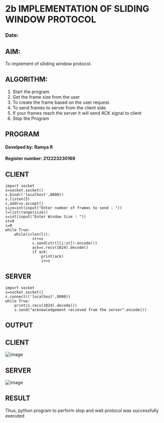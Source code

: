 # 2b IMPLEMENTATION OF SLIDING WINDOW PROTOCOL
### Date:
## AIM:
To implement of slliding window protocol.
## ALGORITHM:
1. Start the program.
2. Get the frame size from the user
3. To create the frame based on the user request.
4. To send frames to server from the client side.
5. If your frames reach the server it will send ACK signal to client
6. Stop the Program
## PROGRAM
#### Develped by: Ramya R
#### Register number: 212223230169
## CLIENT
```
import socket 
s=socket.socket() 
s.bind(('localhost',8000)) 
s.listen(5) 
c,addr=s.accept() 
size=int(input("Enter number of frames to send : ")) 
l=list(range(size)) 
s=int(input("Enter Window Size : ")) 
st=0 
i=0 
while True: 
    while(i<len(l)): 
            st+=s 
            c.send(str(l[i:st]).encode()) 
            ack=c.recv(1024).decode() 
            if ack: 
                print(ack) 
                i+=s
```
## SERVER
```
import socket 
s=socket.socket() 
s.connect(('localhost',8000))  
while True:    
    print(s.recv(1024).decode()) 
    s.send("acknowledgement recieved from the server".encode())
```


## OUTPUT
## CLIENT
![image](https://github.com/user-attachments/assets/78b494b9-34f2-4b70-8cfe-e42a7c90791c)

## SERVER
![image](https://github.com/user-attachments/assets/c880a390-39b0-4433-b3af-ec1f2cd8acb8)

## RESULT
Thus, python program to perform stop and wait protocol was successfully executed
